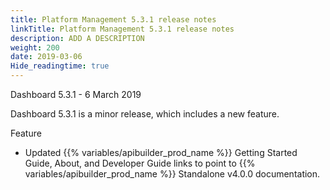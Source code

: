 ```yaml
---
title: Platform Management 5.3.1 release notes
linkTitle: Platform Management 5.3.1 release notes
description: ADD A DESCRIPTION
weight: 200
date: 2019-03-06
Hide_readingtime: true
---
```


Dashboard 5.3.1 - 6 March 2019

Dashboard 5.3.1 is a minor release, which includes a new feature.

Feature

* Updated {{% variables/apibuilder_prod_name %}} Getting Started Guide, About, and Developer Guide links to point to {{% variables/apibuilder_prod_name %}} Standalone v4.0.0 documentation.
